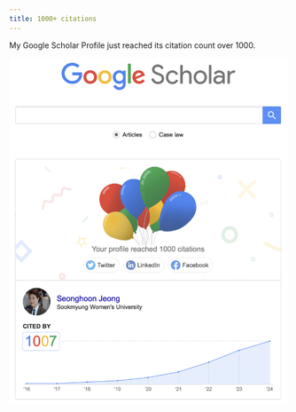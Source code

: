 ```yaml
---
title: 1000+ citations
---
```


My Google Scholar Profile just reached its citation count over 1000.

<!--more-->

<div class="card mb-3">
    <img class="card-img-top" src="/image/2024-10-10-scholar-screenshot.png"/>
    <div class="card-body bg-light">
        <!-- <div class="card-text">
            The Peak District on a mosty morning.
        </div> -->
    </div>
</div>
